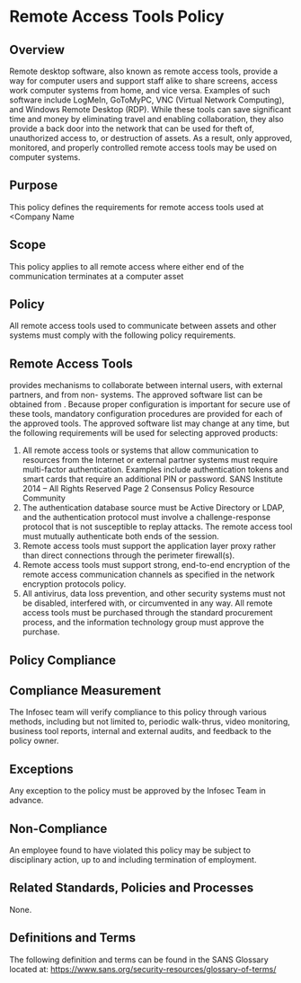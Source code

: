 # Remote Access Tools Policy

## Overview
Remote desktop software, also known as remote access tools, provide a way for computer users
and support staff alike to share screens, access work computer systems from home, and vice
versa. Examples of such software include LogMeIn, GoToMyPC, VNC (Virtual Network
Computing), and Windows Remote Desktop (RDP). While these tools can save significant time
and money by eliminating travel and enabling collaboration, they also provide a back door into
the <Company Name> network that can be used for theft of, unauthorized access to, or
destruction of assets. As a result, only approved, monitored, and properly controlled remote
access tools may be used on <Company Name> computer systems.

## Purpose
This policy defines the requirements for remote access tools used at <Company Name

## Scope
This policy applies to all remote access where either end of the communication terminates at a
<Company Name> computer asset

## Policy
All remote access tools used to communicate between <Company Name> assets and other
systems must comply with the following policy requirements.
## Remote Access Tools
<Company Name> provides mechanisms to collaborate between internal users, with external
partners, and from non-<Company Name> systems. The approved software list can be obtained
from <link-to-approved-remote-access-software-list>. Because proper configuration is
important for secure use of these tools, mandatory configuration procedures are provided for
each of the approved tools.
The approved software list may change at any time, but the following requirements will be used
for selecting approved products:
1. All remote access tools or systems that allow communication to <Company Name>
resources from the Internet or external partner systems must require multi-factor
authentication. Examples include authentication tokens and smart cards that require an
additional PIN or password.
SANS Institute 2014 – All Rights Reserved Page 2
Consensus Policy Resource Community
2. The authentication database source must be Active Directory or LDAP, and the
authentication protocol must involve a challenge-response protocol that is not susceptible
to replay attacks. The remote access tool must mutually authenticate both ends of the
session.
3. Remote access tools must support the <Company Name> application layer proxy rather
than direct connections through the perimeter firewall(s).
4. Remote access tools must support strong, end-to-end encryption of the remote access
communication channels as specified in the <Company Name> network encryption
protocols policy.
5. All <Company Name> antivirus, data loss prevention, and other security systems must
not be disabled, interfered with, or circumvented in any way.
All remote access tools must be purchased through the standard <Company Name> procurement
process, and the information technology group must approve the purchase.

## Policy Compliance
## Compliance Measurement
The Infosec team will verify compliance to this policy through various methods, including but
not limited to, periodic walk-thrus, video monitoring, business tool reports, internal and external
audits, and feedback to the policy owner.
## Exceptions
Any exception to the policy must be approved by the Infosec Team in advance.
## Non-Compliance
An employee found to have violated this policy may be subject to disciplinary action, up to and
including termination of employment.

## Related Standards, Policies and Processes
None.

## Definitions and Terms
The following definition and terms can be found in the SANS Glossary located at:
https://www.sans.org/security-resources/glossary-of-terms/
